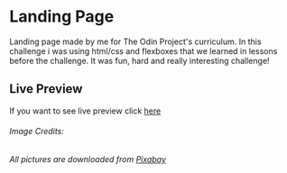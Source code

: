 # Landing Page
Landing page made by me for The Odin Project's curriculum. 
In this challenge i was using html/css and flexboxes that we learned in lessons before the challenge.
It was fun, hard and really interesting challenge!

## Live Preview
If you want to see live preview click [here](https://sphcs013.github.io/landing-page/)


###### Image Credits:
###### All pictures are downloaded from [Pixabay](https://pixabay.com/)